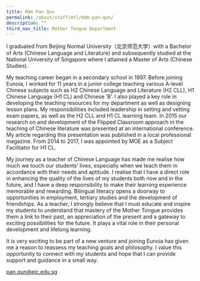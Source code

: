 ```yaml
---
title: Mdm Pan Qun
permalink: /about/staff/mtl/mdm-pan-qun/
description: ""
third_nav_title: Mother Tongue Department
---
```




I graduated from Beijing Normal University（北京师范大学）with a Bachelor of Arts (Chinese Language and Literature) and subsequently studied at the National University of Singapore where I attained a Master of Arts (Chinese Studies).

My teaching career began in a secondary school in 1997. Before joining Eunoia, I worked for 11 years in a junior college teaching various A-level Chinese subjects such as H2 Chinese Language and Literature (H2 CLL), H1 Chinese Language (H1 CL) and Chinese ‘B’. I also played a key role in developing the teaching resources for my department as well as designing lesson plans. My responsibilities included leadership in setting and vetting exam papers, as well as the H2 CLL and H1 CL learning team. In 2015 our research on and development of the Flipped Classroom approach in the teaching of Chinese literature was presented at an international conference. My article regarding this presentation was published in a local professional magazine. From 2014 to 2017, I was appointed by MOE as a Subject Facilitator for H1 CL.

My journey as a teacher of Chinese Language has made me realise how much we touch our students’ lives, especially when we teach them in accordance with their needs and aptitude. I realise that I have a direct role in enhancing the quality of the lives of my students both now and in the future, and I have a deep responsibility to make their learning experience memorable and rewarding. Bilingual literacy opens a doorway to opportunities in employment, tertiary studies and the development of friendships. As a teacher, I strongly believe that I must educate and inspire my students to understand that mastery of the Mother Tongue provides them a link to their past, an appreciation of the present and a gateway to exciting possibilities for the future. It plays a vital role in their personal development and lifelong learning.

It is very exciting to be part of a new venture and joining Eunoia has given me a reason to reassess my teaching goals and philosophy. I value this opportunity to connect with my students and hope that I can provide support and guidance in a small way.

[pan.qun@ejc.edu.sg](mailto:pan.qun@ejc.edu.sg)